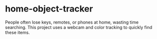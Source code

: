 # home-object-tracker
People often lose keys, remotes, or phones at home, wasting time searching. This project uses a webcam and color tracking to quickly find these items.
